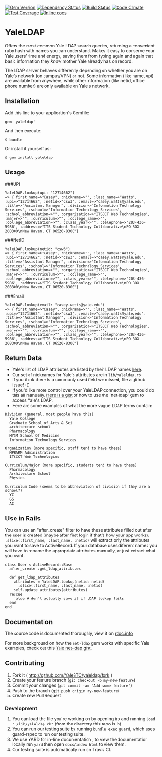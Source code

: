 [![Gem Version](https://badge.fury.io/rb/yaleldap.svg)](http://badge.fury.io/rb/yaleldap)
[![Dependency Status](https://gemnasium.com/YaleSTC/yaleldap.svg)](https://gemnasium.com/YaleSTC/yaleldap)
[![Build Status](https://travis-ci.org/YaleSTC/yaleldap.svg?branch=testinghound)](https://travis-ci.org/YaleSTC/yaleldap)
[![Code Climate](https://codeclimate.com/github/YaleSTC/yaleldap/badges/gpa.svg)](https://codeclimate.com/github/YaleSTC/yaleldap)
[![Test Coverage](https://codeclimate.com/github/YaleSTC/yaleldap/badges/coverage.svg)](https://codeclimate.com/github/YaleSTC/yaleldap)
[![Inline docs](http://inch-ci.org/github/YaleSTC/yaleldap.png?branch=master)](http://inch-ci.org/github/YaleSTC/yaleldap)

# YaleLDAP

Offers the most common Yale LDAP search queries, returning a convenient ruby hash with names you can understand. Makes it easy to conserve your Yale users' time and energy, saving them from typing again and again that basic information they *know* mother Yale already has on record.

The LDAP server behaves differently depending on whether you are on Yale's network (on campus/VPN) or not. Some information (like name, upi) are available from anywhere, while other information (like netid, office phone number) are only available on Yale's network.

## Installation

Add this line to your application's Gemfile:

    gem 'yaleldap'

And then execute:

    $ bundle

Or install it yourself as:

    $ gem install yaleldap

## Usage

###UPI
```
YaleLDAP.lookup(upi: "12714662")
=> {:first_name=>"Casey", :nickname=>"", :last_name=>"Watts", :upi=>"12714662", :netid=>"csw3", :email=>"casey.watts@yale.edu", :title=>"Assistant Manager", :division=>"Information Technology Services", :school=>"Information Technology Services", :school_abbreviation=>"", :organization=>"ITSCCT Web Technologies", :major=>"", :curriculum=>"", :college_name=>"", :college_abbreviation=>"", :class_year=>"", :telephone=>"203-436-5986", :address=>"ITS Student Technology Collaborative\nPO BOX 208300\nNew Haven, CT 06520-8300"}
```

###NetID
```
YaleLDAP.lookup(netid: "csw3")
=> {:first_name=>"Casey", :nickname=>"", :last_name=>"Watts", :upi=>"12714662", :netid=>"csw3", :email=>"casey.watts@yale.edu", :title=>"Assistant Manager", :division=>"Information Technology Services", :school=>"Information Technology Services", :school_abbreviation=>"", :organization=>"ITSCCT Web Technologies", :major=>"", :curriculum=>"", :college_name=>"", :college_abbreviation=>"", :class_year=>"", :telephone=>"203-436-5986", :address=>"ITS Student Technology Collaborative\nPO BOX 208300\nNew Haven, CT 06520-8300"}
```

###Email
```
YaleLDAP.lookup(email: "casey.watts@yale.edu")
=> {:first_name=>"Casey", :nickname=>"", :last_name=>"Watts", :upi=>"12714662", :netid=>"csw3", :email=>"casey.watts@yale.edu", :title=>"Assistant Manager", :division=>"Information Technology Services", :school=>"Information Technology Services", :school_abbreviation=>"", :organization=>"ITSCCT Web Technologies", :major=>"", :curriculum=>"", :college_name=>"", :college_abbreviation=>"", :class_year=>"", :telephone=>"203-436-5986", :address=>"ITS Student Technology Collaborative\nPO BOX 208300\nNew Haven, CT 06520-8300"}
```

## Return Data
- Yale's list of LDAP attributes are listed by their LDAP names [here](http://directory.yale.edu/phonebook/help.htm).
- Our set of nicknames for Yale's attributes are in `lib/yaleldap.rb`
- If you think there is a commonly used field we missed, file a github issue! :D
- If you'd like more control over your YaleLDAP connection, you could do this all manually. [Here is a gist](https://gist.github.com/caseywatts/ddea3996853050d1e5ad) of how to use the 'net-ldap' gem to access Yale's LDAP.
- Here are some examples of what the more vague LDAP terms contain:
```
Division (general, most people have this)
  Yale College
  Graduate School of Arts & Sci
  Architecture School
  Pharmacology
  MYSM School Of Medicine
  Information Technology Services

Organization (more specific, staff tend to have these)
  MPHARM Administration
  ITSCCT Web Technologies

Curriculum/Major (more specific, students tend to have these)
  Pharmacology
  Architecture School
  Physics

Curriculum Code (seems to be abbreviation of division if they are a school?)
  YC
  GS
  AC
```

## Use in Rails
You can use an "after_create" filter to have these attributes filled out after the user is created (maybe after first login if that's how your app works). `.slice(:first_name, :last_name, :netid)` will extract only the attributes you want to save to ActiveRecord. If your database uses diferent names you will have to rename the appropriate attributes manually, or just extract what you want.
```
class User < ActiveRecord::Base
  after_create :get_ldap_attributes

  def get_ldap_attributes
    attributes = YaleLDAP.lookup(netid: netid)
      .slice(:first_name, :last_name, :netid)
    self.update_attributes(attributes)
  rescue
    false # don't actually save it if LDAP lookup fails
  end
end
```

## Documentation
The source code is documented thoroughly, view it on [rdoc.info](http://rdoc.info/github/YaleSTC/yaleldap/master/frames)

For more background on how the `net-ldap` gem works with specific Yale examples, check out this [Yale net-ldap gist](https://gist.github.com/caseywatts/ddea3996853050d1e5ad).

## Contributing

1. Fork it ( http://github.com/YaleSTC/yaleldap/fork )
2. Create your feature branch (`git checkout -b my-new-feature`)
3. Commit your changes (`git commit -am 'Add some feature'`)
4. Push to the branch (`git push origin my-new-feature`)
5. Create new Pull Request

### Development
1. You can load the file you're working on by opening irb and running `load "./lib/yaleldap.rb"` (from the directory this repo is in).
2. You can run our testing suite by running `bundle exec guard`, which uses guard-rspec to run our testing suite.
3. We use YARD for in-line documentation , to view the documentation locally run `yard` then open `docs/index.html` to view them.
4. Our testing suite is automatically run on Travis CI.

